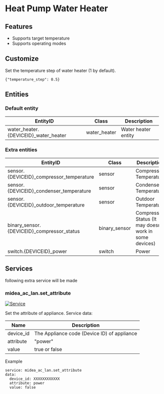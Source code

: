 # Heat Pump Water Heater

## Features
- Supports target temperature
- Supports operating modes

## Customize

Set the temperature step of water heater (1 by default).

```
{"temperature_step": 0.5}
```

## Entities
### Default entity
| EntityID                             | Class        | Description         |
|--------------------------------------|--------------|---------------------|
| water_heater.{DEVICEID}_water_heater | water_heater | Water heater entity |

### Extra entities

| EntityID                                   | Class         | Description                                             |
|--------------------------------------------|---------------|---------------------------------------------------------|
| sensor.{DEVICEID}_compressor_temperature   | sensor        | Compressor Temperature                                  |
| sensor.{DEVICEID}_condenser_temperature    | sensor        | Condenser Temperature                                   |
| sensor.{DEVICEID}_outdoor_temperature      | sensor        | Outdoor Temperature                                     |
| binary_sensor.{DEVICEID}_compressor_status | binary_sensor | Compressor Status (It may doesn't work in some devices) |
| switch.{DEVICEID}_power                    | switch        | Power                                                   |


## Services
following extra service will be made

### midea_ac_lan.set_attribute

[![Service](https://my.home-assistant.io/badges/developer_call_service.svg)](https://my.home-assistant.io/redirect/developer_call_service/?service=midea_ac_lan.set_attribute)

Set the attribute of appliance. Service data:

| Name      | Description                                 |
|-----------|---------------------------------------------|
| device_id | The Appliance code (Device ID) of appliance |
| attribute | "power"                                     |
| value     | true or false                               |

Example
```
service: midea_ac_lan.set_attribute
data:
  device_id: XXXXXXXXXXXX
  attribute: power
  value: false
```